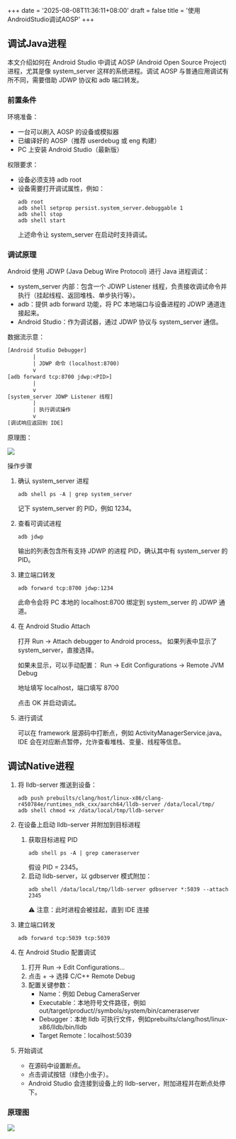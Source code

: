 +++
date = '2025-08-08T11:36:11+08:00'
draft = false
title = '使用AndroidStudio调试AOSP'
+++

## 调试Java进程

本文介绍如何在 Android Studio 中调试 AOSP (Android Open Source Project) 进程，尤其是像 system_server 这样的系统进程。调试 AOSP 与普通应用调试有所不同，需要借助 JDWP 协议和 adb 端口转发。

### 前置条件

环境准备：

* 一台可以刷入 AOSP 的设备或模拟器
* 已编译好的 AOSP（推荐 userdebug 或 eng 构建）
* PC 上安装 Android Studio（最新版）

权限要求：

* 设备必须支持 adb root
* 设备需要打开调试属性，例如：
    ```shell
    adb root
    adb shell setprop persist.system_server.debuggable 1
    adb shell stop
    adb shell start
    ```
    上述命令让 system_server 在启动时支持调试。

### 调试原理

Android 使用 JDWP (Java Debug Wire Protocol) 进行 Java 进程调试：

* system_server 内部：包含一个 JDWP Listener 线程，负责接收调试命令并执行（挂起线程、返回堆栈、单步执行等）。
* adb：提供 adb forward 功能，将 PC 本地端口与设备进程的 JDWP 通道连接起来。
* Android Studio：作为调试器，通过 JDWP 协议与 system_server 通信。

数据流示意：
```txt
[Android Studio Debugger]
        |
        | JDWP 命令 (localhost:8700)
        v
[adb forward tcp:8700 jdwp:<PID>]
        |
        v
[system_server JDWP Listener 线程]
        |
        | 执行调试操作
        v
[调试响应返回到 IDE]
```

原理图：

![](/ethenslab/images/android-jdwp.png)

操作步骤
1. 确认 system_server 进程
    ```shell
    adb shell ps -A | grep system_server
    ```
    记下 system_server 的 PID，例如 1234。

2. 查看可调试进程
    ```shell
    adb jdwp
    ```
    输出的列表包含所有支持 JDWP 的进程 PID，确认其中有 system_server 的 PID。

3. 建立端口转发
    ```shell
    adb forward tcp:8700 jdwp:1234
    ```
    此命令会将 PC 本地的 localhost:8700 绑定到 system_server 的 JDWP 通道。

4. 在 Android Studio Attach

    打开 Run → Attach debugger to Android process。
    如果列表中显示了 system_server，直接选择。

    如果未显示，可以手动配置：
    Run → Edit Configurations → Remote JVM Debug

    地址填写 localhost，端口填写 8700

    点击 OK 并启动调试。

5. 进行调试

    可以在 framework 层源码中打断点，例如 ActivityManagerService.java。
    IDE 会在对应断点暂停，允许查看堆栈、变量、线程等信息。


## 调试Native进程

1. 将 lldb-server 推送到设备：

    ```shell
    adb push prebuilts/clang/host/linux-x86/clang-r450784e/runtimes_ndk_cxx/aarch64/lldb-server /data/local/tmp/
    adb shell chmod +x /data/local/tmp/lldb-server
    ```

2. 在设备上启动 lldb-server 并附加到目标进程
    1. 获取目标进程 PID
        ```shell
        adb shell ps -A | grep cameraserver
        ```
        假设 PID = 2345。
    2. 启动 lldb-server，以 gdbserver 模式附加：
        ```shell
        adb shell /data/local/tmp/lldb-server gdbserver *:5039 --attach 2345
        ```
        ⚠️ 注意：此时进程会被挂起，直到 IDE 连接
3. 建立端口转发
    ```shell
    adb forward tcp:5039 tcp:5039
    ```
4. 在 Android Studio 配置调试
    1. 打开 Run → Edit Configurations...
    2. 点击 + → 选择 C/C++ Remote Debug
    3. 配置关键参数：
        * Name：例如 Debug CameraServer
        * Executable：本地符号文件路径，例如 out/target/product/<device>/symbols/system/bin/cameraserver
        * Debugger：本地 lldb 可执行文件，例如prebuilts/clang/host/linux-x86/lldb/bin/lldb
        * Target Remote：localhost:5039
5. 开始调试
    * 在源码中设置断点。
    * 点击调试按钮（绿色小虫子）。
    * Android Studio 会连接到设备上的 lldb-server，附加进程并在断点处停下。

### 原理图

![](/ethenslab/images/androidstduio-native-debugger.png)
